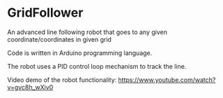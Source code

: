 # GridFollower

An advanced line following robot that goes to any given coordinate/coordinates in given grid

Code is written in Arduino programming language.

The robot uses a PID control loop mechanism to track the line.

Video demo of the robot functionality: https://www.youtube.com/watch?v=gvc8h_wXiv0


